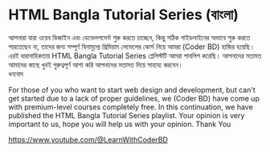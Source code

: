 # HTML Bangla Tutorial Series (বাংলা)

আপনারা যারা ওয়েব ডিজাইন এবং ডেভেলপমেন্ট শুরু করতে চাচ্ছেন,  কিন্তু সঠিক গাইডলাইনের অভাবে শুরু করতে পারতেছেন না, তাদের জন্য সম্পূর্ণ বিনামূল্যে প্রিমিয়াম লেভেলের কোর্স নিয়ে আমরা (Coder BD) হাজির হয়েছি।  এরই ধারাবাহিকতায় HTML Bangla Tutorial Series প্লেলিস্টটি আমরা পাবলিশ করেছি।  আপনাদের মতামত আমাদের কাছে খুবই গুরুত্বপূর্ণ আশা করি আপনাদের মতামত দিয়ে সাহায্য করবেন।   
ধন্যবাদ 

For those of you who want to start web design and development, but can't get started due to a lack of proper guidelines, we (Coder BD) have come up with premium-level courses completely free. In this continuation, we have published the HTML Bangla Tutorial Series playlist. Your opinion is very important to us, hope you will help us with your opinion.
Thank You

https://www.youtube.com/@LearnWithCoderBD
